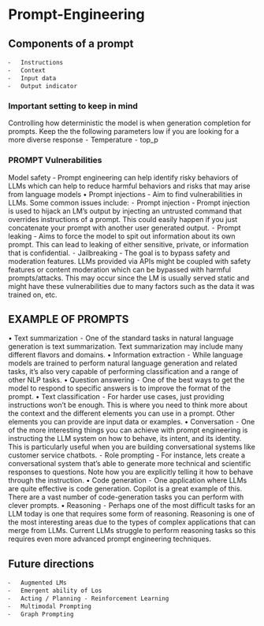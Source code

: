 # Prompt-Engineering


## Components of a prompt
	⁃	Instructions
	⁃	Context
	⁃	Input data
	⁃	Output indicator

### Important setting to keep in mind

Controlling how deterministic the model is when generation completion for prompts. Keep the the following parameters low if you are looking for a more diverse response
	⁃	Temperature
	⁃	top_p 

### PROMPT Vulnerabilities

Model safety - Prompt engineering can help identify risky behaviors of LLMs which can help to reduce harmful behaviors and risks that may arise from language models
• Prompt injections - Aim to find vulnerabilities in LLMs. Some common issues include:
	⁃	Prompt injection - Prompt injection is used to hijack an LM’s output by injecting an untrusted command that overrides instructions of a prompt. This could easily happen if you just concatenate your prompt with another user generated output. 
	⁃	Prompt leaking - Aims to force the model to spit out information about its own prompt. This can lead to leaking of either sensitive, private, or information that is confidential.
	⁃	Jailbreaking - The goal is to bypass safety and moderation features. LLMs provided via APIs might be coupled with safety features or content moderation which can be bypassed with harmful prompts/attacks. This may occur since the LM is usually served static and might have these vulnerabilities due to many factors such as the data it was trained on, etc.


## EXAMPLE OF PROMPTS

• Text summarization
	⁃	One of the standard tasks in natural language generation is text summarization. Text summarization may include many different flavors and domains.
• Information extraction
	⁃	While language models are trained to perform natural language generation and related tasks, it’s also very capable of performing classification and a range of other NLP tasks.
• Question answering
	⁃	One of the best ways to get the model to respond to specific answers is to improve the format of the prompt. 
• Text classification
	⁃	For harder use cases, just providing instructions won’t be enough. This is where you need to think more about the context and the different elements you can use in a prompt. Other elements you can provide are input data or examples.
• Conversation 
	⁃	One of the more interesting things you can achieve with prompt engineering is instructing the LLM system on how to behave, its intent, and its identity. This is particularly useful when you are building conversational systems like customer service chatbots.
	⁃	Role prompting - For instance, lets create a conversational system that’s able to generate more technical and scientific responses to questions. Note how you are explicitly telling it how to behave through the instruction.
• Code generation
	⁃	One application where LLMs are quite effective is code generation. Copilot is a great example of this. There are a vast number of code-generation tasks you can perform with clever prompts.
• Reasoning
	⁃	Perhaps one of the most difficult tasks for an LLM today is one that requires some form of reasoning. Reasoning is one of the most interesting areas due to the types of complex applications that can merge from LLMs. Current LLMs struggle to perform reasoning tasks so this requires even more advanced prompt engineering techniques. 


 ## Future directions
	⁃	Augmented LMs
	⁃	Emergent ability of Los
	⁃	Acting / Planning - Reinforcement Learning
	⁃	Multimodal Prompting
	⁃	Graph Prompting
